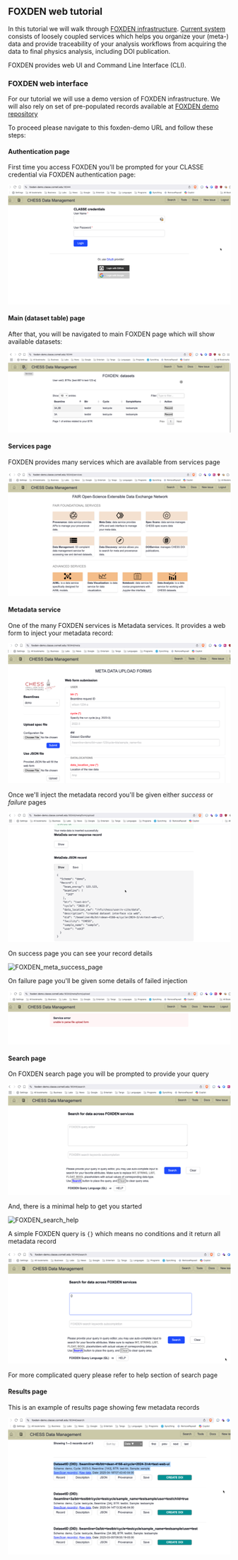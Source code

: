 ## FOXDEN web tutorial
In this tutorial we will walk through
[FOXDEN infrastructure](https://chesscomputing.github.io/FOXDEN/docs/introduction.html).
[Current system](https://chesscomputing.github.io/FOXDEN/docs/current-system.html)
consists of loosely coupled services which helps you organize your (meta-) data
and provide traceability of your analysis workflows from acquiring the data to
final physics analysis, including DOI publication.

FOXDEN provides web UI and Command Line Interface (CLI).

### FOXDEN web interface
For our tutorial we will use a demo version of FOXDEN infrastructure.
We will also rely on set of pre-populated records available at
[FOXDEN demo repository](https://github.com/CHESSComputing/FOXDEN/tree/main/demo)

To proceed please navigate to this foxden-demo URL and follow these steps:

#### Authentication page
First time you access FOXDEN you'll be prompted for your
CLASSE credential via FOXDEN authentication page:

![FOXDEN_auth](images/FOXDEN_auth.png)

#### Main (dataset table) page
After that, you will be navigated to main FOXDEN
page which will show available datasets:

![FOXDEN_dstable_page](images/FOXDEN_dstable_page.png)


#### Services page
FOXDEN provides many services which are available from services page

![FOXDEN_services_page](images/FOXDEN_services_page.png)

#### Metadata service
One of the many FOXDEN services is Metadata services. It provides a web
form to inject your metadata record:

![FOXDEN_meta_web_page](images/FOXDEN_meta_web_page.png)

Once we'll inject the metadata record you'll be given
either *success* or *failure* pages

![FOXDEN_meta_success2](images/FOXDEN_meta_success2.png)

On success page you can see your record details

![FOXDEN_meta_success_page](FOXDEN_meta_success_page.png)

On failure page you'll be given some details of failed injection

![FOXDEN_meta_failure](images/FOXDEN_meta_failure.png)

#### Search page
On FOXDEN search page you will be prompted to provide your query

![FOXDEN_search_page](images/FOXDEN_search_page.png)

And, there is a minimal help to get you started

![FOXDEN_search_help](images/FOXDEN_search_help.png_)

A simple FOXDEN query is `{}` which means no conditions and it
return all metadata record

![FOXDEN_query_page](images/FOXDEN_query_page.png)

For more complicated query please refer to help section of search page

#### Results page
This is an example of results page showing few metadata records

![FOXDEN_results_page](images/FOXDEN_results_page.png)
